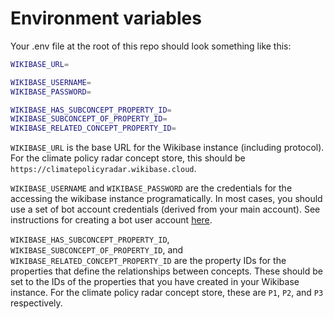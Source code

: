 # Environment variables

Your .env file at the root of this repo should look something like this:

```bash
WIKIBASE_URL=

WIKIBASE_USERNAME=
WIKIBASE_PASSWORD=

WIKIBASE_HAS_SUBCONCEPT_PROPERTY_ID=
WIKIBASE_SUBCONCEPT_OF_PROPERTY_ID=
WIKIBASE_RELATED_CONCEPT_PROPERTY_ID=
```

`WIKIBASE_URL` is the base URL for the Wikibase instance (including protocol). For the climate policy radar concept store, this should be `https://climatepolicyradar.wikibase.cloud`.

`WIKIBASE_USERNAME` and `WIKIBASE_PASSWORD` are the credentials for the accessing the wikibase instance programatically. In most cases, you should use a set of bot account credentials (derived from your main account). See instructions for creating a bot user account [here](./bot-users.md).

`WIKIBASE_HAS_SUBCONCEPT_PROPERTY_ID`, `WIKIBASE_SUBCONCEPT_OF_PROPERTY_ID`, and `WIKIBASE_RELATED_CONCEPT_PROPERTY_ID` are the property IDs for the properties that define the relationships between concepts. These should be set to the IDs of the properties that you have created in your Wikibase instance. For the climate policy radar concept store, these are `P1`, `P2`, and `P3` respectively.
